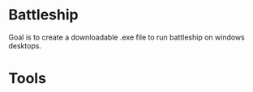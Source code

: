 # Battleship

Goal is to create a downloadable .exe file to run battleship on windows desktops.

# Tools
